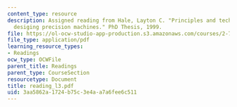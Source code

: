 ```yaml
---
content_type: resource
description: Assigned reading from Hale, Layton C. "Principles and techniques for
  desiging precision machines." PhD Thesis, 1999.
file: https://ol-ocw-studio-app-production.s3.amazonaws.com/courses/2-76-multi-scale-system-design-fall-2004/3aa5862a1724b75c3e4aa7a6fee6c511_reading_l3.pdf
file_type: application/pdf
learning_resource_types:
- Readings
ocw_type: OCWFile
parent_title: Readings
parent_type: CourseSection
resourcetype: Document
title: reading_l3.pdf
uid: 3aa5862a-1724-b75c-3e4a-a7a6fee6c511
---
```

